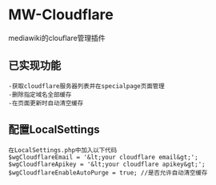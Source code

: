 # MW-Cloudflare
mediawiki的clouflare管理插件

## 已实现功能
    -获取cloudflare服务器列表并在specialpage页面管理
    -删除指定域名全部缓存
    -在页面更新时自动清空缓存
## 配置LocalSettings
    在LocalSettings.php中加入以下代码
    $wgCloudflareEmail = '&lt;your cloudflare email&gt;';
    $wgCloudflareApikey = '&lt;your cloudflare apikey&gt;';
    $wgCloudflareEnableAutoPurge = true; //是否允许自动清空缓存
